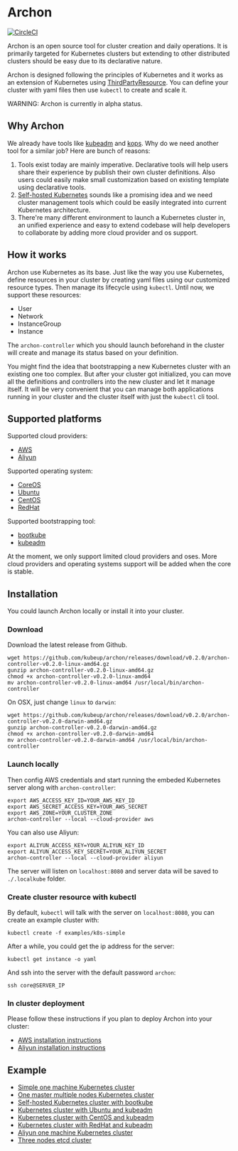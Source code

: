 Archon
======

[![CircleCI](https://circleci.com/gh/kubeup/archon/tree/master.svg?style=shield)][circleci]

Archon is an open source tool for cluster creation and daily operations.
It is primarily targeted for Kubernetes clusters but extending to other
distributed clusters should be easy due to its declarative nature.

Archon is designed following the principles of Kubernetes and it works as
an extension of Kubernetes using [ThirdPartyResource]. You can define your
cluster with yaml files then use `kubectl` to create and scale it.

WARNING: Archon is currently in alpha status.

Why Archon
----------

We already have tools like [kubeadm] and [kops]. Why do we need another tool
for a similar job? Here are bunch of reasons:

  1. Tools exist today are mainly imperative. Declarative tools will help
  users share their experience by publish their own cluster definitions.
  Also users could easily make small customization based on existing template
  using declarative tools.
  2. [Self-hosted Kubernetes] sounds like a promising idea and we need cluster
  management tools which could be easily integrated into current Kubernetes
  architecture.
  3. There're many different environment to launch a Kubernetes cluster in,
  an unified experience and easy to extend codebase will help developers to
  collaborate by adding more cloud provider and os support.

How it works
------------

Archon use Kubernetes as its base. Just like the way you use Kubernetes,
define resources in your cluster by creating yaml files using our customized
resource types. Then manage its lifecycle using `kubectl`. Until now, we
support these resources:

  - User
  - Network
  - InstanceGroup
  - Instance

The `archon-controller` which you should launch beforehand in the cluster will
create and manage its status based on your definition.

You might find the idea that bootstrapping a new Kubernetes cluster with an existing
one too complex. But after your cluster got initialized, you can move all the
definitions and controllers into the new cluster and let it manage itself. It will
be very convenient that you can manage both applications running in your cluster
and the cluster itself with just the `kubectl` cli tool.

Supported platforms
-------------------

Supported cloud providers:

  - [AWS]
  - [Aliyun]

Supported operating system:

  - [CoreOS][bootkube-example]
  - [Ubuntu][ubuntu-example]
  - [CentOS][centos-example]
  - [RedHat][redhat-example]

Supported bootstrapping tool:

  - [bootkube][bootkube-example]
  - [kubeadm][ubuntu-example]

At the moment, we only support limited cloud providers and oses. More cloud providers
and operating systems support will be added when the core is stable.

Installation
------------

You could launch Archon locally or install it into your cluster.

### Download

Download the latest release from Github.

```
wget https://github.com/kubeup/archon/releases/download/v0.2.0/archon-controller-v0.2.0-linux-amd64.gz
gunzip archon-controller-v0.2.0-linux-amd64.gz
chmod +x archon-controller-v0.2.0-linux-amd64
mv archon-controller-v0.2.0-linux-amd64 /usr/local/bin/archon-controller
```

On OSX, just change `linux` to `darwin`:

```
wget https://github.com/kubeup/archon/releases/download/v0.2.0/archon-controller-v0.2.0-darwin-amd64.gz
gunzip archon-controller-v0.2.0-darwin-amd64.gz
chmod +x archon-controller-v0.2.0-darwin-amd64
mv archon-controller-v0.2.0-darwin-amd64 /usr/local/bin/archon-controller
```

### Launch locally

Then config AWS credentials and start running the embeded Kubernetes server along with `archon-controller`:

```
export AWS_ACCESS_KEY_ID=YOUR_AWS_KEY_ID
export AWS_SECRET_ACCESS_KEY=YOUR_AWS_SECRET
export AWS_ZONE=YOUR_CLUSTER_ZONE
archon-controller --local --cloud-provider aws
```

You can also use Aliyun:

```
export ALIYUN_ACCESS_KEY=YOUR_ALIYUN_KEY_ID
export ALIYUN_ACCESS_KEY_SECRET=YOUR_ALIYUN_SECRET
archon-controller --local --cloud-provider aliyun
```

The server will listen on `localhost:8080` and server data will be saved to `./.localkube` folder.

### Create cluster resource with kubectl

By default, `kubectl` will talk with the server on `localhost:8080`, you can create an example cluster with:

```
kubectl create -f examples/k8s-simple
```

After a while, you could get the ip address for the server:

```
kubectl get instance -o yaml
```

And ssh into the server with the default password `archon`:

```
ssh core@SERVER_IP
```

### In cluster deployment

Please follow these instructions if you plan to deploy Archon into your cluster:

  - [AWS installation instructions]
  - [Aliyun installation instructions]


Example
-------

  - [Simple one machine Kubernetes cluster][simple-example]
  - [One master multiple nodes Kubernetes cluster][master-node-example]
  - [Self-hosted Kubernetes cluster with bootkube][bootkube-example]
  - [Kubernetes cluster with Ubuntu and kubeadm][ubuntu-example]
  - [Kubernetes cluster with CentOS and kubeadm][centos-example]
  - [Kubernetes cluster with RedHat and kubeadm][redhat-example]
  - [Aliyun one machine Kubernetes cluster][aliyun-example]
  - [Three nodes etcd cluster][etcd-example]

[ThirdPartyResource]: http://kubernetes.io/docs/user-guide/thirdpartyresources/
[kubeadm]: https://github.com/kubernetes/kubeadm
[bootkube]: https://github.com/kubernetes-incubator/bootkube
[kops]: https://github.com/kubernetes/kops
[AWS]: https://aws.amazon.com
[Aliyun]: https://www.aliyun.com
[simple-example]: https://github.com/kubeup/archon/tree/master/example/k8s-simple
[master-node-example]: https://github.com/kubeup/archon/tree/master/example/k8s-master-node
[bootkube-example]: https://github.com/kubeup/archon/tree/master/example/k8s-bootkube
[ubuntu-example]: https://github.com/kubeup/archon/tree/master/example/k8s-ubuntu
[centos-example]: https://github.com/kubeup/archon/tree/master/example/k8s-centos
[redhat-example]: https://github.com/kubeup/archon/tree/master/example/k8s-redhat
[aliyun-example]: https://github.com/kubeup/archon/tree/master/example/k8s-aliyun
[etcd-example]: https://github.com/kubeup/archon/tree/master/example/etcd-cluster
[Self-hosted Kubernetes]: https://github.com/kubernetes/community/pull/206
[AWS installation instructions]: https://github.com/kubeup/archon/blob/master/docs/installation.md
[Aliyun installation instructions]: https://github.com/kubeup/archon/blob/master/docs/installation_aliyun.md
[circleci]: https://circleci.com/gh/kubeup/archon
